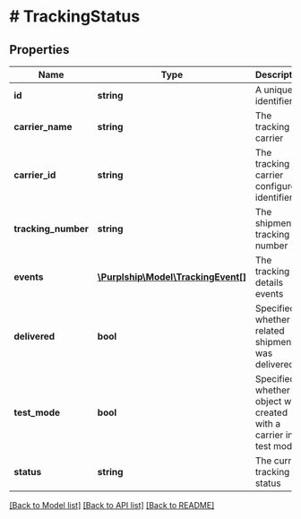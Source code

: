 # # TrackingStatus

## Properties

Name | Type | Description | Notes
------------ | ------------- | ------------- | -------------
**id** | **string** | A unique identifier | [optional]
**carrier_name** | **string** | The tracking carrier |
**carrier_id** | **string** | The tracking carrier configured identifier |
**tracking_number** | **string** | The shipment tracking number |
**events** | [**\Purplship\Model\TrackingEvent[]**](TrackingEvent.md) | The tracking details events | [optional]
**delivered** | **bool** | Specified whether the related shipment was delivered | [optional]
**test_mode** | **bool** | Specified whether the object was created with a carrier in test mode |
**status** | **string** | The current tracking status | [optional] [default to STATUS_CREATED]

[[Back to Model list]](../../README.md#models) [[Back to API list]](../../README.md#endpoints) [[Back to README]](../../README.md)
